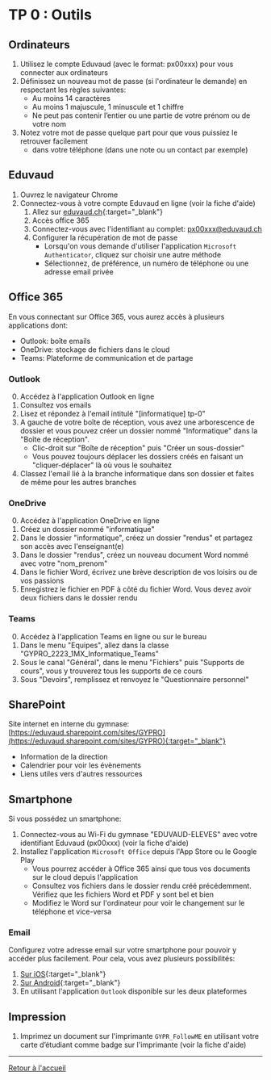 # TP 0 : Outils

## Ordinateurs

1. Utilisez le compte Eduvaud (avec le format: px00xxx) pour vous connecter aux ordinateurs
2. Définissez un nouveau mot de passe (si l'ordinateur le demande) en respectant les règles suivantes:
   - Au moins 14 caractères
   - Au moins 1 majuscule, 1 minuscule et 1 chiffre
   - Ne peut pas contenir l’entier ou une partie de votre prénom ou de votre nom
3. Notez votre mot de passe quelque part pour que vous puissiez le retrouver facilement
   - dans votre téléphone (dans une note ou un contact par exemple)

## Eduvaud

1. Ouvrez le navigateur Chrome
2. Connectez-vous à votre compte Eduvaud en ligne (voir la fiche d'aide)
   1. Allez sur [eduvaud.ch](https://www.eduvaud.ch/){:target="_blank"}
   2. Accès office 365
   3. Connectez-vous avec l'identifiant au complet: px00xxx@eduvaud.ch
   4. Configurer la récupération de mot de passe
      - Lorsqu'on vous demande d'utiliser l'application `Microsoft Authenticator`, cliquez sur choisir une autre méthode
      - Sélectionnez, de préférence, un numéro de téléphone ou une adresse email privée

## Office 365

En vous connectant sur Office 365, vous aurez accès à plusieurs applications dont:

- Outlook: boîte emails
- OneDrive: stockage de fichiers dans le cloud
- Teams: Plateforme de communication et de partage

### Outlook

0. Accédez à l'application Outlook en ligne
1. Consultez vos emails
2. Lisez et répondez à l'email intitulé "[informatique] tp-0"
3. A gauche de votre boîte de réception, vous avez une arborescence de dossier et vous pouvez créer un dossier nommé "Informatique" dans la "Boîte de réception".
   - Clic-droit sur "Boîte de réception" puis "Créer un sous-dossier"
   - Vous pouvez toujours déplacer les dossiers créés en faisant un "cliquer-déplacer" là où vous le souhaitez
4. Classez l'email lié à la branche informatique dans son dossier et faites de même pour les autres branches

### OneDrive

0. Accédez à l'application OneDrive en ligne
1. Créez un dossier nommé "informatique"
2. Dans le dossier "informatique", créez un dossier "rendus" et partagez son accès avec l'enseignant(e)
3. Dans le dossier "rendus", créez un nouveau document Word nommé avec votre "nom_prenom"
4. Dans le fichier Word, écrivez une brève description de vos loisirs ou de vos passions
5. Enregistrez le fichier en PDF à côté du fichier Word. Vous devez avoir deux fichiers dans le dossier rendu

### Teams

0. Accédez à l'application Teams en ligne ou sur le bureau
1. Dans le menu "Equipes", allez dans la classe "GYPRO_2223_1MX_Informatique_Teams"
2. Sous le canal "Général", dans le menu "Fichiers" puis "Supports de cours", vous y trouverez tous les supports de ce cours
3. Sous "Devoirs", remplissez et renvoyez le "Questionnaire personnel"

## SharePoint

Site internet en interne du gymnase: [https://eduvaud.sharepoint.com/sites/GYPRO](https://eduvaud.sharepoint.com/sites/GYPRO){:target="_blank"}

- Information de la direction
- Calendrier pour voir les évènements
- Liens utiles vers d'autres ressources

## Smartphone

Si vous possédez un smartphone:

1. Connectez-vous au Wi-Fi du gymnase "EDUVAUD-ELEVES" avec votre identifiant Eduvaud (px00xxx) (voir la fiche d'aide)
2. Installez l'application `Microsoft Office` depuis l'App Store ou le Google Play
   - Vous pourrez accéder à Office 365 ainsi que tous vos documents sur le cloud depuis l'application
   - Consultez vos fichiers dans le dossier rendu créé précédemment. Vérifiez que les fichiers Word et PDF y sont bel et bien
   - Modifiez le Word sur l'ordinateur pour voir le changement sur le téléphone et vice-versa

### Email

Configurez votre adresse email sur votre smartphone pour pouvoir y accéder plus facilement. Pour cela, vous avez plusieurs possibilités:

1. [Sur iOS](https://support.microsoft.com/fr-fr/office/configurer-un-compte-outlook-sur-l-application-de-messagerie-d-ios-7e5b180f-bc8f-45cc-8da1-5cefc1e633d1){:target="_blank"}
2. [Sur Android](https://support.microsoft.com/fr-fr/office/configurer-le-courrier-%C3%A9lectronique-dans-l-application-de-courrier-android-71147974-7aca-491b-978a-ab15e360434c){:target="_blank"}
3. En utilisant l'application `Outlook` disponible sur les deux plateformes

## Impression

1. Imprimez un document sur l'imprimante `GYPR_FollowME` en utilisant votre carte d’étudiant comme badge sur l'imprimante (voir la fiche d'aide)

---

[Retour à l'accueil](../README.md)
